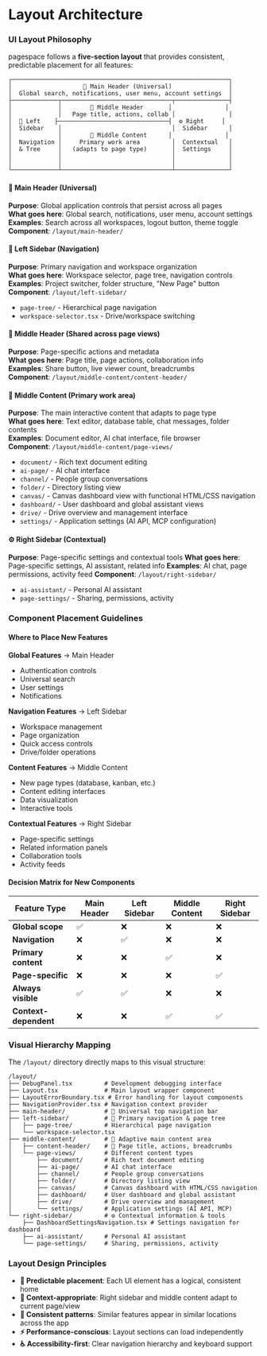 # Layout Architecture

### UI Layout Philosophy

pagespace follows a **five-section layout** that provides consistent, predictable placement for all features:

```
┌─────────────────────────────────────────────────────────────┐
│                    📱 Main Header (Universal)                │
│  Global search, notifications, user menu, account settings  │
├─────────────┬───────────────────────────────┬───────────────┤
│             │        📄 Middle Header       │               │
│             │   Page title, actions, collab │               │
│  🧭 Left    ├───────────────────────────────┤  ⚙️ Right     │
│  Sidebar    │                               │  Sidebar      │
│             │        💼 Middle Content      │               │ 
│  Navigation │     Primary work area         │  Contextual   │
│  & Tree     │   (adapts to page type)       │  Settings     │
│             │                               │               │
│             │                               │               │
└─────────────┴───────────────────────────────┴───────────────┘
```

#### 📱 Main Header (Universal)
**Purpose**: Global application controls that persist across all pages  
**What goes here**: Global search, notifications, user menu, account settings  
**Examples**: Search across all workspaces, logout button, theme toggle  
**Component**: `/layout/main-header/`

#### 🧭 Left Sidebar (Navigation)
**Purpose**: Primary navigation and workspace organization  
**What goes here**: Workspace selector, page tree, navigation controls  
**Examples**: Project switcher, folder structure, "New Page" button  
**Component**: `/layout/left-sidebar/`
- `page-tree/` - Hierarchical page navigation
- `workspace-selector.tsx` - Drive/workspace switching

#### 📄 Middle Header (Shared across page views)
**Purpose**: Page-specific actions and metadata  
**What goes here**: Page title, page actions, collaboration info  
**Examples**: Share button, live viewer count, breadcrumbs  
**Component**: `/layout/middle-content/content-header/`

#### 💼 Middle Content (Primary work area)
**Purpose**: The main interactive content that adapts to page type  
**What goes here**: Text editor, database table, chat messages, folder contents  
**Examples**: Document editor, AI chat interface, file browser  
**Component**: `/layout/middle-content/page-views/`
- `document/` - Rich text document editing
- `ai-page/` - AI chat interface  
- `channel/` - People group conversations
- `folder/` - Directory listing view
- `canvas/` - Canvas dashboard view with functional HTML/CSS navigation
- `dashboard/` - User dashboard and global assistant views
- `drive/` - Drive overview and management interface
- `settings/` - Application settings (AI API, MCP configuration)

#### ⚙️ Right Sidebar (Contextual)
**Purpose**: Page-specific settings and contextual tools
**What goes here**: Page-specific settings, AI assistant, related info
**Examples**: AI chat, page permissions, activity feed
**Component**: `/layout/right-sidebar/`
- `ai-assistant/` - Personal AI assistant
- `page-settings/` - Sharing, permissions, activity

### Component Placement Guidelines

#### Where to Place New Features

**Global Features** → Main Header
- Authentication controls
- Universal search
- User settings
- Notifications

**Navigation Features** → Left Sidebar  
- Workspace management
- Page organization
- Quick access controls
- Drive/folder operations

**Content Features** → Middle Content
- New page types (database, kanban, etc.)
- Content editing interfaces
- Data visualization
- Interactive tools

**Contextual Features** → Right Sidebar
- Page-specific settings
- Related information panels
- Collaboration tools
- Activity feeds

#### Decision Matrix for New Components

| Feature Type | Main Header | Left Sidebar | Middle Content | Right Sidebar |
|--------------|-------------|--------------|----------------|---------------|
| **Global scope** | ✅ | ❌ | ❌ | ❌ |
| **Navigation** | ❌ | ✅ | ❌ | ❌ |
| **Primary content** | ❌ | ❌ | ✅ | ❌ |
| **Page-specific** | ❌ | ❌ | ❌ | ✅ |
| **Always visible** | ✅ | ✅ | ❌ | ❌ |
| **Context-dependent** | ❌ | ❌ | ✅ | ✅ |

### Visual Hierarchy Mapping

The `/layout/` directory directly maps to this visual structure:

```
/layout/
├── DebugPanel.tsx         # Development debugging interface
├── Layout.tsx             # Main layout wrapper component
├── LayoutErrorBoundary.tsx # Error handling for layout components
├── NavigationProvider.tsx # Navigation context provider
├── main-header/           # 📱 Universal top navigation bar
├── left-sidebar/          # 🧭 Primary navigation & page tree
│   ├── page-tree/         # Hierarchical page navigation
│   └── workspace-selector.tsx
├── middle-content/        # 💼 Adaptive main content area
│   ├── content-header/    # 📄 Page title, actions, breadcrumbs
│   └── page-views/        # Different content types
│       ├── document/      # Rich text document editing
│       ├── ai-page/       # AI chat interface
│       ├── channel/       # People group conversations
│       ├── folder/        # Directory listing view
│       ├── canvas/        # Canvas dashboard with HTML/CSS navigation
│       ├── dashboard/     # User dashboard and global assistant
│       ├── drive/         # Drive overview and management
│       └── settings/      # Application settings (AI API, MCP)
└── right-sidebar/         # ⚙️ Contextual information & tools
    ├── DashboardSettingsNavigation.tsx # Settings navigation for dashboard
    ├── ai-assistant/      # Personal AI assistant
    └── page-settings/     # Sharing, permissions, activity
```

### Layout Design Principles
- **🎯 Predictable placement**: Each UI element has a logical, consistent home
- **📱 Context-appropriate**: Right sidebar and middle content adapt to current page/view
- **🔄 Consistent patterns**: Similar features appear in similar locations across the app
- **⚡ Performance-conscious**: Layout sections can load independently
- **♿ Accessibility-first**: Clear navigation hierarchy and keyboard support